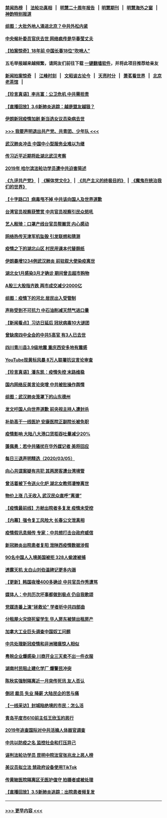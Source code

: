#### [禁闻热榜](热点新闻.md?=0)  &nbsp;&nbsp;|&nbsp;&nbsp; [法轮功真相](https://github.com/gfw-breaker/truth/blob/master/README.md?=0) &nbsp;&nbsp;|&nbsp;&nbsp; [明慧二十周年报告](https://github.com/gfw-breaker/mh-reports/blob/master/README.md?=0) &nbsp;&nbsp;|&nbsp;&nbsp;[明慧期刊](https://github.com/gfw-breaker/mh-qikan) &nbsp;&nbsp;|&nbsp;&nbsp; [明慧海外之窗](https://github.com/gfw-breaker/mh-news/blob/master/README.md?=0) &nbsp;&nbsp;|&nbsp;&nbsp; [神韵特别报道](https://github.com/gfw-breaker/mh-news/blob/master/shenyun.md?=0)
#### [组图：大批外地人涌进北京？中共外松内紧](../pages/nsc413/n11918025.md?t=03070103) 
#### [中央候补委员官庆去世 网络疯传是华春莹丈夫](../pages/nsc413/n11920481.md?t=03070103) 
#### [【拍案惊奇】18年前 中国长春18位“吹哨人”](../pages/nsc413/n11918988.md?t=03070103) 
#### 五毛举报越来越频繁，请网友们前往下载 [一键翻墙软件](https://github.com/gfw-breaker/ssr-accounts)，并将此项目推荐给亲友
#### [新闻拍案惊奇](https://github.com/gfw-breaker/banned-news/blob/master/pages/link4.md) &nbsp;&nbsp;|&nbsp;&nbsp; [江峰时刻](https://github.com/gfw-breaker/banned-news/blob/master/pages/link4.md) &nbsp;&nbsp;|&nbsp;&nbsp; [文昭谈古论今](https://github.com/gfw-breaker/banned-news/blob/master/pages/link4.md) &nbsp;&nbsp;|&nbsp;&nbsp; [天亮时分](https://github.com/gfw-breaker/banned-news/blob/master/pages/link4.md) &nbsp;&nbsp;|&nbsp;&nbsp; [萧茗看世界](https://github.com/gfw-breaker/banned-news/blob/master/pages/link4.md) &nbsp;&nbsp;|&nbsp;&nbsp; [北京老茶馆](https://github.com/gfw-breaker/banned-news/blob/master/pages/link4.md) &nbsp;&nbsp;|&nbsp;&nbsp; 
#### [【珍言真语】李兆富：公卫危机 中共需担责](../pages/nsc413/n11920422.md?t=03070103) 
#### [【直播回放】3.6新肺炎追踪：越是盟友越狠？](../pages/nsc413/n11920274.md?t=03070103) 
#### [伊朗新冠疫情加剧 新当选女议员染病去世](../pages/nsc413/n11920353.md?t=03070103) 
#### [>>> 我要声明退出共产党、共青团、少年队 <<<](https://github.com/begood0513/goodnews/blob/master/quit/letter.md) 
#### [武汉肺炎冲击 中国中小型服务业难以为继](../pages/nsc413/n11920169.md?t=03070103) 
#### [传习近平近期将赴湖北武汉考察](../pages/nsc413/n11918779.md?t=03070103) 
#### [2019年 哈尔滨法轮功学员遭中共迫害简述](../pages/nsc413/n11919729.md?t=03070103) 
#### [《九评共产党》](https://github.com/begood0513/9ping.md/blob/master/README.md) &nbsp;|&nbsp; [《解体党文化》](../../../../jtdwh.md/blob/master/README.md)  &nbsp;|&nbsp; [《共产主义的终极目的》](../../../../gczydzjmd.md/blob/master/README.md) &nbsp;|&nbsp; [《魔鬼在统治我们的世界》](../../../../mgztzwmdsj.md/blob/master/README.md) 
#### [【十字路口】病毒甩不掉 中共该向国人及世界道歉](../pages/nsc413/n11918954.md?t=03070103) 
#### [台湾官员视察获赞赏 中共官员视察引民众怒吼](../pages/nsc413/n11919207.md?t=03070103) 
#### [艺人殷琦：口罩产线台官员帮搬货 内心感动](../pages/nsc413/n11919949.md?t=03070103) 
#### [网络热传天津军机坠毁 引发联想和猜测](../pages/nsc413/n11919716.md?t=03070103) 
#### [疫情之下的湖北山区 村民用课本代替厕纸](../pages/nsc413/n11919952.md?t=03070103) 
#### [伊朗暴增1234例武汉肺炎 前驻叙大使染疫离世](../pages/nsc413/n11919807.md?t=03070103) 
#### [湖北女1月感染3月才确诊 期间曾去超市购物](../pages/nsc413/n11919512.md?t=03070103) 
#### [A股三大股指齐跌 两市成交减少2000亿](../pages/nsc413/n11919639.md?t=03070103) 
#### [组图：疫情下的河北 居民出入受管制](../pages/nsc413/n11918105.md?t=03070103) 
#### [声称受到不可抗力 中石油削减天然气进口量](../pages/nsc413/n11919016.md?t=03070103) 
#### [【新闻看点】习访日延后 冠状病毒10大谜团](../pages/nsc413/n11918067.md?t=03070103) 
#### [曾缺席四中全会的中共5高官 有3人已去世](../pages/nsc413/n11919515.md?t=03070103) 
#### [四川青川县3.9级地震 重庆西安多地有震感](../pages/nsc413/n11919145.md?t=03070103) 
#### [YouTube现黄标风暴 8万人联署抗议言论审查](../pages/nsc413/n11918880.md?t=03070103) 
#### [【珍言真语】潘东凯：疫情失控 末路维稳](../pages/nsc413/n11919158.md?t=03070103) 
#### [国内网络反美言论突增 中共被批操作舆情](../pages/nsc413/n11919024.md?t=03070103) 
#### [组图：武汉肺炎笼罩下的山东德州](../pages/nsc413/n11918589.md?t=03070103) 
#### [发文吁国人向世界道歉 前央视主持人遭封杀](../pages/nsc413/n11919104.md?t=03070103) 
#### [补助高于一线医护 安康医院正副院长被免职](../pages/nsc413/n11918867.md?t=03070103) 
#### [疫情影响 大陆八大港口货柜吞吐量减少20%](../pages/nsc413/n11918537.md?t=03070103) 
#### [蓬佩奥：若中共骚扰在华外媒记者 美将回应](../pages/nsc413/n11918836.md?t=03070103) 
#### [每日三退声明精选（2020/03/05）](../pages/nsc413/n11919060.md?t=03070103) 
#### [向心共谍案疑有共犯 其两房客遭台湾境管](../pages/nsc413/n11918696.md?t=03070103) 
#### [曾活着被下令送火化炉 湖北女教师凄惨离世](../pages/nsc413/n11917920.md?t=03070103) 
#### [物价上涨 几无收入 武汉民众直呼“离谱”](../pages/nsc413/n11918444.md?t=03070103) 
#### [【疫情最前线】方舱出院者多复发 疫情未受控](../pages/nsc413/n11918637.md?t=03070103) 
#### [【内幕】强令复工风险大 长春公文泄真相](../pages/nsc413/n11915640.md?t=03070103) 
#### [疫情假讯息频传 专家：中共想打击台政府威信](../pages/nsc413/n11917670.md?t=03070103) 
#### [新冠肺炎出院患者复阳 泄陕西疫情数据涉假](../pages/nsc413/n11918259.md?t=03070103) 
#### [90名中国人入境美国被拒 328人偷渡被捕](../pages/nsc413/n11918378.md?t=03070103) 
#### [透露天机 太白山刘伯温碑记更多内涵](../pages/nsc413/n11918136.md?t=03070103) 
#### [【更新】韩国夜增400多确诊 中共官员作秀遭骂](../pages/nsc413/n11890652.md?t=03070103) 
#### [媒体人：中共历次坏事都做到极点 仍自我歌颂](../pages/nsc413/n11918066.md?t=03070103) 
#### [党媒连番上演“拯救论” 学者析中共四部曲](../pages/nsc413/n11918131.md?t=03070103) 
#### [分租屋火灾烧死留学生 华人房东被禁出租房产](../pages/nsc413/n11918099.md?t=03070103) 
#### [加拿大工业巨头调查中国奴工问题](../pages/nsc413/n11918115.md?t=03070103) 
#### [中共处理新冠疫情和非洲猪瘟惊人相似](../pages/nsc413/n11918081.md?t=03070103) 
#### [粤皖企业爆感染 川商开业三天卖不出一件衣服](../pages/nsc413/n11918013.md?t=03070103) 
#### [湖南村民阻止建化学厂 爆警民冲突](../pages/nsc413/n11917997.md?t=03070103) 
#### [陈秋实强制隔离近一月突传死讯 友人否认](../pages/nsc413/n11917742.md?t=03070103) 
#### [倒闭 裁员 失业 降薪 大陆民企的苦与痛](../pages/nsc413/n11917912.md?t=03070103) 
#### [【一线采访】封城陷绝境的市民：怎么活](../pages/nsc413/n11917765.md?t=03070103) 
#### [青岛平度市610前主任王欣玉的恶行](../pages/nsc413/n11912429.md?t=03070103) 
#### [2019年追查国际对中共活摘人体器官调查](../pages/nsc413/n11917733.md?t=03070103) 
#### [中共以防疫之名 监控社会和打压异己](../pages/nsc413/n11917718.md?t=03070103) 
#### [诬判法轮功学员 昆明中院法官张兆龙上恶人榜](../pages/nsc413/n11911958.md?t=03070103) 
#### [美议员拟立法 禁政府设备使用TikTok](../pages/nsc413/n11917577.md?t=03070103) 
#### [传黄陂医院隔离区无医护值守 拍摄者或被处理](../pages/nsc413/n11917384.md?t=03070103) 
#### [【直播回放】3.5新肺炎追踪：出院患者频复发](../pages/nsc413/n11917459.md?t=03070103) 

----
#### [ >>> 更早内容 <<< ](../indexes/nsc413-earlier.md)
